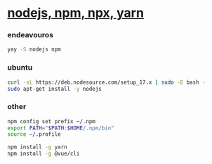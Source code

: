 # [nodejs, npm, npx, yarn](https://github.com/nodesource/distributions/blob/master/README.md#installation-instructions)

### endeavouros
```bash
yay -S nodejs npm
```

### ubuntu
```bash
curl -sL https://deb.nodesource.com/setup_17.x | sudo -E bash -
sudo apt-get install -y nodejs
```

### other
```bash
npm config set prefix ~/.npm
export PATH="$PATH:$HOME/.npm/bin"
source ~/.profile

npm install -g yarn
npm install -g @vue/cli
```
